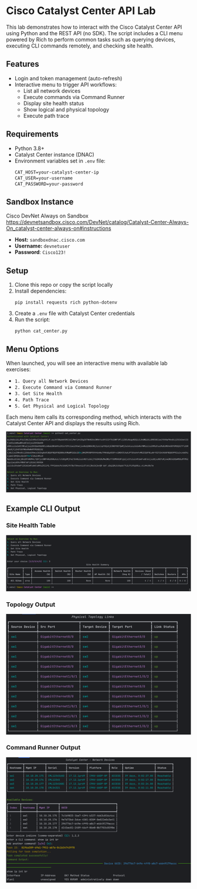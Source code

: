 # Cisco Catalyst Center API Lab

This lab demonstrates how to interact with the Cisco Catalyst Center API using Python and the REST API (no SDK). The script includes a CLI menu powered by Rich to perform common tasks such as querying devices, executing CLI commands remotely, and checking site health.

## Features
- Login and token management (auto-refresh)
- Interactive menu to trigger API workflows:
  - List all network devices
  - Execute commands via Command Runner
  - Display site health status
  - Show logical and physical topology
  - Execute path trace

## Requirements
- Python 3.8+
- Catalyst Center instance (DNAC)
- Environment variables set in `.env` file:
  ```
  CAT_HOST=your-catalyst-center-ip
  CAT_USER=your-username
  CAT_PASSWORD=your-password
  ```

## Sandbox Instance

Cisco DevNet Always on Sandbox https://devnetsandbox.cisco.com/DevNet/catalog/Catalyst-Center-Always-On_catalyst-center-always-on#instructions
- **Host:** `sandboxdnac.cisco.com`
- **Username:** `devnetuser`
- **Password**: `Cisco123!`
 
## Setup
1. Clone this repo or copy the script locally
2. Install dependencies:
   ```
   pip install requests rich python-dotenv
   ```
3. Create a `.env` file with Catalyst Center credentials
4. Run the script:
   ```
   python cat_center.py
   ```

## Menu Options

When launched, you will see an interactive menu with available lab exercises:

- `1. Query all Network Devices`
- `2. Execute Command via Command Runner`
- `3. Get Site Health`
- `4. Path Trace`
- `5. Get Physical and Logical Topology`

Each menu item calls its corresponding method, which interacts with the Catalyst Center API and displays the results using Rich.

![cat_center_cli_menu.png](../IMAGES/cat_center_cli_menu.png)

## Example CLI Output

### Site Health Table

![cat_center_site_health.png](../IMAGES/cat_center_site_health.png)

### Topology Output

![cat_center_topology.png](../IMAGES/cat_center_topology.png)

### Command Runner Output

![cat_center_command_runner.png](../IMAGES/cat_center_command_runner.png)
